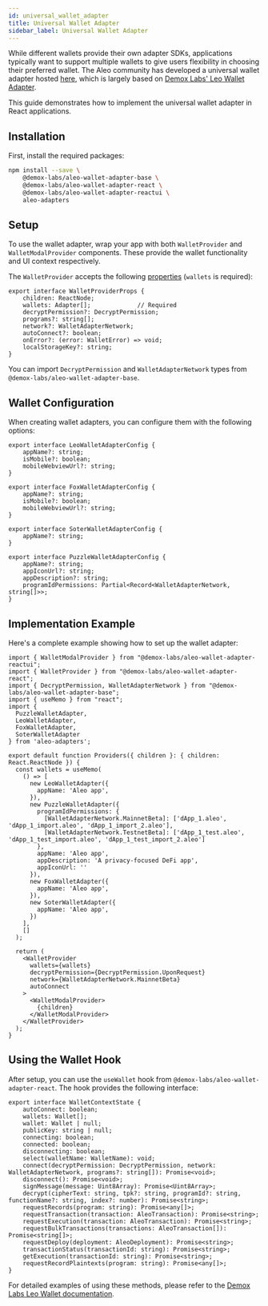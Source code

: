 ```yaml
---
id: universal_wallet_adapter
title: Universal Wallet Adapter
sidebar_label: Universal Wallet Adapter
---
```


While different wallets provide their own adapter SDKs, applications typically want to support multiple wallets to give users flexibility in choosing their preferred wallet. The Aleo community has developed a universal wallet adapter hosted [here](https://github.com/arcane-finance-defi/aleo-wallet-adapters), which is largely based on [Demox Labs' Leo Wallet Adapter](https://docs.leo.app/aleo-wallet-adapter).

This guide demonstrates how to implement the universal wallet adapter in React applications.

## Installation

First, install the required packages:

```bash
npm install --save \
    @demox-labs/aleo-wallet-adapter-base \
    @demox-labs/aleo-wallet-adapter-react \
    @demox-labs/aleo-wallet-adapter-reactui \
    aleo-adapters
```

## Setup

To use the wallet adapter, wrap your app with both `WalletProvider` and `WalletModalProvider` components. These provide the wallet functionality and UI context respectively.

The `WalletProvider` accepts the following [properties](https://docs.leo.app/aleo-wallet-adapter/packages/core/react/docs/interfaces/walletproviderprops) (`wallets` is required):

```tsx
export interface WalletProviderProps {
    children: ReactNode;
    wallets: Adapter[];             // Required
    decryptPermission?: DecryptPermission;
    programs?: string[];
    network?: WalletAdapterNetwork;
    autoConnect?: boolean;
    onError?: (error: WalletError) => void;
    localStorageKey?: string;
}
```

You can import `DecryptPermission` and `WalletAdapterNetwork` types from `@demox-labs/aleo-wallet-adapter-base`.

## Wallet Configuration

When creating wallet adapters, you can configure them with the following options:

```tsx
export interface LeoWalletAdapterConfig {
    appName?: string;
    isMobile?: boolean;
    mobileWebviewUrl?: string;
}

export interface FoxWalletAdapterConfig {
    appName?: string;
    isMobile?: boolean;
    mobileWebviewUrl?: string;
}

export interface SoterWalletAdapterConfig {
    appName?: string;
}

export interface PuzzleWalletAdapterConfig {
    appName?: string;
    appIconUrl?: string;
    appDescription?: string;
    programIdPermissions: Partial<Record<WalletAdapterNetwork, string[]>>;
}
```

## Implementation Example

Here's a complete example showing how to set up the wallet adapter:

```tsx
import { WalletModalProvider } from "@demox-labs/aleo-wallet-adapter-reactui";
import { WalletProvider } from "@demox-labs/aleo-wallet-adapter-react";
import { DecryptPermission, WalletAdapterNetwork } from "@demox-labs/aleo-wallet-adapter-base";
import { useMemo } from "react";
import { 
  PuzzleWalletAdapter, 
  LeoWalletAdapter, 
  FoxWalletAdapter,
  SoterWalletAdapter 
} from 'aleo-adapters';

export default function Providers({ children }: { children: React.ReactNode }) {
  const wallets = useMemo(
    () => [
      new LeoWalletAdapter({
        appName: 'Aleo app',
      }),
      new PuzzleWalletAdapter({
        programIdPermissions: {
          [WalletAdapterNetwork.MainnetBeta]: ['dApp_1.aleo', 'dApp_1_import.aleo', 'dApp_1_import_2.aleo'],
          [WalletAdapterNetwork.TestnetBeta]: ['dApp_1_test.aleo', 'dApp_1_test_import.aleo', 'dApp_1_test_import_2.aleo']
        },
        appName: 'Aleo app',
        appDescription: 'A privacy-focused DeFi app',
        appIconUrl: ''
      }),
      new FoxWalletAdapter({
        appName: 'Aleo app',
      }),
      new SoterWalletAdapter({
        appName: 'Aleo app',
      })
    ],
    []
  );

  return (
    <WalletProvider
      wallets={wallets}
      decryptPermission={DecryptPermission.UponRequest}
      network={WalletAdapterNetwork.MainnetBeta}
      autoConnect
    >
      <WalletModalProvider>
        {children}
      </WalletModalProvider>
    </WalletProvider>
  );
} 
```

## Using the Wallet Hook

After setup, you can use the `useWallet` hook from `@demox-labs/aleo-wallet-adapter-react`. The hook provides the following interface:

```tsx
export interface WalletContextState {
    autoConnect: boolean;
    wallets: Wallet[];
    wallet: Wallet | null;
    publicKey: string | null;
    connecting: boolean;
    connected: boolean;
    disconnecting: boolean;
    select(walletName: WalletName): void;
    connect(decryptPermission: DecryptPermission, network: WalletAdapterNetwork, programs?: string[]): Promise<void>;
    disconnect(): Promise<void>;
    signMessage(message: Uint8Array): Promise<Uint8Array>;
    decrypt(cipherText: string, tpk?: string, programId?: string, functionName?: string, index?: number): Promise<string>;
    requestRecords(program: string): Promise<any[]>;
    requestTransaction(transaction: AleoTransaction): Promise<string>;
    requestExecution(transaction: AleoTransaction): Promise<string>;
    requestBulkTransactions(transactions: AleoTransaction[]): Promise<string[]>;
    requestDeploy(deployment: AleoDeployment): Promise<string>;
    transactionStatus(transactionId: string): Promise<string>;
    getExecution(transactionId: string): Promise<string>;
    requestRecordPlaintexts(program: string): Promise<any[]>;
}
```

For detailed examples of using these methods, please refer to the [Demox Labs Leo Wallet documentation](https://docs.leo.app/aleo-wallet-adapter).
